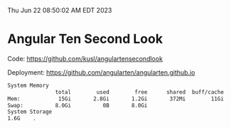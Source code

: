Thu Jun 22 08:50:02 AM EDT 2023

# Angular Ten Second Look

Code: https://github.com/kusl/angulartensecondlook

Deployment: https://github.com/angularten/angularten.github.io

```bash
System Memory
               total        used        free      shared  buff/cache   available
Mem:            15Gi       2.8Gi       1.2Gi       372Mi        11Gi        11Gi
Swap:          8.0Gi          0B       8.0Gi
System Storage
1.6G	.
```
```bash
